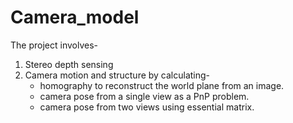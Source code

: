 # Camera_model
The project involves- 
1. Stereo depth sensing 
2. Camera motion and structure by calculating- 
   - homography to reconstruct the world plane from an image.
   - camera pose from a single view as a PnP problem.
   - camera pose from two views using essential matrix.
